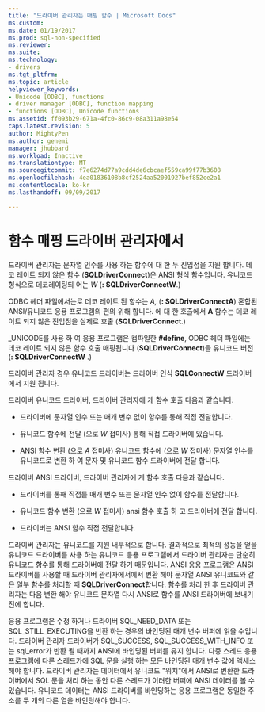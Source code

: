 ```yaml
---
title: "드라이버 관리자는 매핑 함수 | Microsoft Docs"
ms.custom: 
ms.date: 01/19/2017
ms.prod: sql-non-specified
ms.reviewer: 
ms.suite: 
ms.technology:
- drivers
ms.tgt_pltfrm: 
ms.topic: article
helpviewer_keywords:
- Unicode [ODBC], functions
- driver manager [ODBC], function mapping
- functions [ODBC], Unicode functions
ms.assetid: ff093b29-671a-4fc0-86c9-08a311a98e54
caps.latest.revision: 5
author: MightyPen
ms.author: genemi
manager: jhubbard
ms.workload: Inactive
ms.translationtype: MT
ms.sourcegitcommit: f7e6274d77a9cdd4de6cbcaef559ca99f77b3608
ms.openlocfilehash: 4ea01836108b8cf2524aa52001927bef852ce2a1
ms.contentlocale: ko-kr
ms.lasthandoff: 09/09/2017

---
```

# <a name="function-mapping-in-the-driver-manager"></a>함수 매핑 드라이버 관리자에서
드라이버 관리자는 문자열 인수를 사용 하는 함수에 대 한 두 진입점을 지원 합니다. 데코 레이트 되지 않은 함수 (**SQLDriverConnect**)은 ANSI 형식 함수입니다. 유니코드 형식으로 데코레이팅되 어는 *W* (**: SQLDriverConnectW**.)  
  
 ODBC 헤더 파일에서는로 데코 레이트 된 함수는 *A,* (**: SQLDriverConnectA**) 혼합된 ANSI/유니코드 응용 프로그램의 편의 위해 합니다. 에 대 한 호출에서 **A** 함수는 데코 레이트 되지 않은 진입점을 실제로 호출 (**SQLDriverConnect**.)  
  
 _UNICODE를 사용 하 여 응용 프로그램은 컴파일한 **#define**, ODBC 헤더 파일에는 데코 레이트 되지 않은 함수 호출 매핑됩니다 (**SQLDriverConnect**)을 유니코드 버전 (**: SQLDriverConnectW** .)  
  
 드라이버 관리자 경우 유니코드 드라이버는 드라이버 인식 **SQLConnectW** 드라이버에서 지원 됩니다.  
  
 드라이버 유니코드 드라이버, 드라이버 관리자에 게 함수 호출 다음과 같습니다.  
  
-   드라이버에 문자열 인수 또는 매개 변수 없이 함수를 통해 직접 전달합니다.  
  
-   유니코드 함수에 전달 (으로 *W* 접미사) 통해 직접 드라이버에 있습니다.  
  
-   ANSI 함수 변환 (으로 *A* 접미사) 유니코드 함수에 (으로 *W* 접미사) 문자열 인수를 유니코드로 변환 하 여 문자 및 유니코드 함수 드라이버에 전달 합니다.  
  
 드라이버 ANSI 드라이버, 드라이버 관리자에 게 함수 호출 다음과 같습니다.  
  
-   드라이버를 통해 직접를 매개 변수 또는 문자열 인수 없이 함수를 전달합니다.  
  
-   유니코드 함수 변환 (으로 *W* 접미사) ansi 함수 호출 하 고 드라이버에 전달 합니다.  
  
-   드라이버는 ANSI 함수 직접 전달합니다.  
  
 드라이버 관리자는 유니코드를 지원 내부적으로 합니다. 결과적으로 최적의 성능을 얻을 유니코드 드라이버를 사용 하는 유니코드 응용 프로그램에서 드라이버 관리자는 단순히 유니코드 함수를 통해 드라이버에 전달 하기 때문입니다. ANSI 응용 프로그램은 ANSI 드라이버를 사용할 때 드라이버 관리자에서에서 변환 해야 문자열 ANSI 유니코드와 같은 일부 함수를 처리할 때 **SQLDriverConnect**합니다. 함수를 처리 한 후 드라이버 관리자는 다음 변환 해야 유니코드 문자열 다시 ANSI로 함수를 ANSI 드라이버에 보내기 전에 합니다.  
  
 응용 프로그램은 수정 하거나 드라이버 SQL_NEED_DATA 또는 SQL_STILL_EXECUTING을 반환 하는 경우의 바인딩된 매개 변수 버퍼에 읽을 수입니다. 드라이버 관리자 드라이버가 SQL_SUCCESS, SQL_SUCCESS_WITH_INFO 또는 sql_error가 반환 될 때까지 ANSI에 바인딩된 버퍼를 유지 합니다. 다중 스레드 응용 프로그램에 다른 스레드가에 SQL 문을 실행 하는 모든 바인딩된 매개 변수 값에 액세스 해야 합니다. 드라이버 관리자는 데이터에서 유니코드 "위치"에서 ANSI로 변환한 드라이버에서 SQL 문을 처리 하는 동안 다른 스레드가 이러한 버퍼에 ANSI 데이터를 볼 수 있습니다. 유니코드 데이터는 ANSI 드라이버를 바인딩하는 응용 프로그램은 동일한 주소를 두 개의 다른 열을 바인딩해야 합니다.

